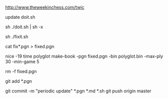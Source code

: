 
http://www.theweekinchess.com/twic

update doit.sh

sh ./doit.sh | sh -x

sh ./fixit.sh

cat fix*.pgn > fixed.pgn

nice -19 time polyglot make-book -pgn fixed.pgn -bin polyglot.bin -max-ply 30 -min-game 5 

rm -f fixed.pgn

git add *.pgn

git commit -m "periodic update" *.pgn *.md *.sh
git push origin master
